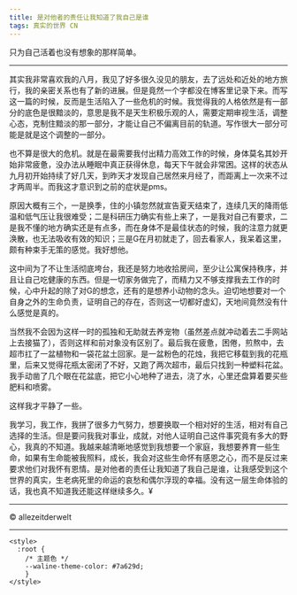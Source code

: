 ```yaml
---
title: 是对他者的责任让我知道了我自己是谁
tags: 真实的世界 CN
---
```


只为自己活着也没有想象的那样简单。

<!--more-->

---

其实我非常喜欢我的八月，我见了好多很久没见的朋友，去了远处和近处的地方旅行，我的亲密关系也有了新的进展。但是竟然一个字都没在博客里记录下来。而写这一篇的时候，反而是生活陷入了一些危机的时候。我觉得我的人格依然是有一部分的底色是很黯淡的，意思是我不是天生积极乐观的人，需要定期审视生活，调整心态，克制住黯淡的那一部分，才能让自己不偏离目前的轨道。写作很大一部分可能是就是这个调整的一部分。

也不算是很大的危机。就是在最需要我付出精力高效工作的时候，身体莫名其妙开始非常疲惫，没办法从睡眠中真正获得休息，每天下午就会非常困。这样的状态从九月初开始持续了好几天，到昨天才发现自己居然来月经了，而距离上一次来不过才两周半。而我这才意识到之前的症状是pms。

原因大概有三个，一是换季，住的小镇忽然就宣告夏天结束了，连续几天的降雨低温和低气压让我很难受；二是科研压力确实有些上来了，一是我对自己有要求，二是我不懂的地方确实还是有点多，而在身体不是最佳状态的时候，我的注意力就更涣散，也无法吸收有效的知识；三是G在月初就走了，回去看家人，我呆着这里，颇有种束手无策的感觉。我好想他。

这中间为了不让生活彻底垮台，我还是努力地收拾房间，至少让公寓保持秩序，并且让自己吃健康的东西。但是一切家务做完了，而精力又不够支撑我去工作的时候，心中升起的除了对G的想念，还有的是想养小动物的念头。迫切地想要对一个自身之外的生命负责，证明自己的存在，否则这一切都好虚幻，天地间竟然没有什么感觉是真的。

当然我不会因为这样一时的孤独和无助就去养宠物（虽然差点就冲动着去二手网站上去接猫了），否则这样和前对象没有区别了。最后我在疲惫，困倦，煎熬中，去超市扛了一盆植物和一袋花盆土回家。是一盆粉色的花烛，我把它移载到我的花瓶里，后来又觉得花瓶太密闭了不好，又跑了两次超市，最后只找到一种塑料花盆。我手动凿了几个眼在花盆底，把它小心地种了进去，浇了水，心里还盘算着要买些肥料和喷雾。

这样我才平静了一些。

我学习，我工作，我拼了很多力气努力，想要换取一个相对好的生活，相对有自己选择的生活。但是要问我我对事业，成就，对他人证明自己这件事究竟有多大的野心，我真的不知道。我越来越清晰地感觉到我想要一个家庭，我想要养育一些生命，如果有生命能被我照料，成长，我会对这些生命怀有感恩之心，而不是反过来要求他们对我怀有恩情。是对他者的责任让我知道了我自己是谁，让我感受到这个世界的真实，生老病死里的命运的哀愁和偶尔浮现的幸福。没有这一层生命体验的话，我也真不知道我还能这样继续多久。¥


---

© allezeitderwelt


--- 

<head>
  <!-- ... -->
  <link
    rel="stylesheet"
    href="https://unpkg.com/@waline/client@v3/dist/waline.css"
  />
</head>
<body>
  <!-- ... -->
  <div id="waline"></div>
  <script type="module">
    import { init } from 'https://unpkg.com/@waline/client@v3/dist/waline.js';

  init({
      el: '#waline',
      serverURL: 'https://walinetest-sage.vercel.app',
      lang: 'en',
      locale: { 
  nick: 'Nickname',
  mail: 'E-Mail (optional)',
  link: 'Website (optional)',
  placeholder: 'Tell me what you think :) To comment you do not need to sign into anything.',
  },
      emoji: ['https://unpkg.com/@waline/emojis@1.2.0/tw-emoji',],
    });

  </script>

    <style>
      :root {
        /* 主题色 */
        --waline-theme-color: #7a629d;
        }
    </style>
</body>
